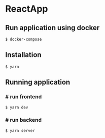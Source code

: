 # ReactApp

## Run application using docker

```
$ docker-compose
```

## Installation

```
$ yarn
```

## Running application

### # run frontend

```
$ yarn dev
```

### # run backend

```
$ yarn server
```
